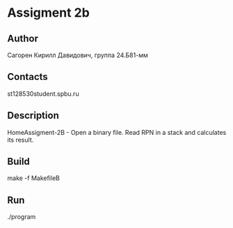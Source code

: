 # Assigment 2b
## Author
Сагорен Кирилл Давидович, группа 24.Б81-мм
## Contacts
st128530student.spbu.ru
## Description
HomeAssigment-2B - Open a binary file. Read RPN in a stack and calculates its result.
## Build
make -f MakefileB
## Run
./program
